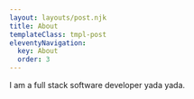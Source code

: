 ```yaml
---
layout: layouts/post.njk
title: About
templateClass: tmpl-post
eleventyNavigation:
  key: About
  order: 3
---
```


I am a full stack software developer yada yada.
